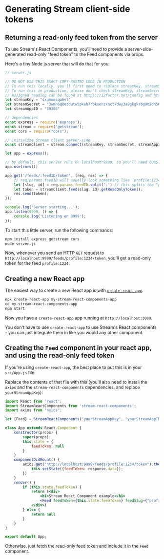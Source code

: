 # Generating Stream client-side tokens

## Returning a read-only feed token from the server

To use Stream's React Components, you'll need to provide a server-side-generated read-only "feed token" to the Feed components via props.

Here's a tiny Node.js server that will do that for you:

```javascript
// server.js

// DO NOT USE THIS EXACT COPY-PASTED CODE IN PRODUCTION
// To run this locally, you'll first need to replace streamKey, streamSecret, and streamAppID with your own values.
// To run this in production, please don't check streamKey, streamSecret, and streamAppID into version control.
// Assigned reading can be found at https://12factor.net/config and https://www.npmjs.com/package/dotenv.
let streamKey = "sxummmsqa6vt"
let streamSecret = "3wmh6q8ezdutw5pxeh7rbkxenzxnct7dwy3a9gkgkrbg9m2dn56egpcvbme28v3j"
let streamAppID = "39366"

// dependencies
const express = require('express');
const stream = require('getstream');
const cors = require("cors");

// initialize Stream client server-side
const streamClient = stream.connect(streamKey, streamSecret, streamAppID)

let app = express();

// by default, this server runs on localhost:9999, so you'll need CORS support if you're serving your web app from another port.
app.use(cors())

app.get('/feeds/:feedID/token', (req, res) => {
    // req.params.feedID will usually look something like `profile:1234`
    let [slug, id] = req.params.feedID.split(":") // this splits the "profile" and "1234" into separate variables, using array destructuring, but is only available in ES6 (node.js 6+)
    let token = streamClient.feed(slug, id).getReadOnlyToken();
    res.send(token);
});

console.log('Server starting...');
app.listen(9999, () => {
    console.log('Listening on 9999');
});
```

To start this little server, run the following commands:

```txt
npm install express getstream cors
node server.js
```

Now, whenever you send an HTTP `GET` request to `http://localhost:9999/feeds/profile:1234/token`, you'll get a read-only token for the feed `profile:1234`.

## Creating a new React app

The easiest way to create a new React app is with [`create-react-app`](https://github.com/facebook/create-react-app).

```txt
npx create-react-app my-stream-react-components-app
cd my-stream-react-components-app
npm start
```

Now you have a `create-react-app` app running at `http://localhost:3000`.

You don't have to use `create-react-app` to use Stream's React components - you can just integrate them in like you would any other component.

## Creating the `Feed` component in your react app, and using the read-only feed token

If you're using `create-react-app`, the best place to put this is in your `src/App.js` file.

Replace the contents of that file with this (you'll also need to install the `axios` and the `stream-react-components` dependencies, and replace `yourStreamAppKey`):

```jsx
import React from 'react';
import StreamReactComponents from 'stream-react-components';
import axios from "axios";

let {Feed} = StreamReactComponents("yourStreamAppKey", "yourStreamAppID");

class App extends React.Component {
    constructor(props) {
        super(props);
        this.state = {
            feedToken: null
        }
    }
    componentDidMount() {
        axios.get("http://localhost:9999/feeds/profile:1234/token").then(response => {
            this.setState({feedToken: response.data});
        })
    }
    render() {
        if (this.state.feedToken) {
            return (<div>
                <h1>Stream React Component example</h1>
                <Feed feedToken={this.state.feedToken} feedSlug={"profile"} feedID={1234}/>
            </div>)
        } else {
            return null
        }
    }
}

export default App;
```

Otherwise, just fetch the read-only feed token and include it in the `Feed` component.
